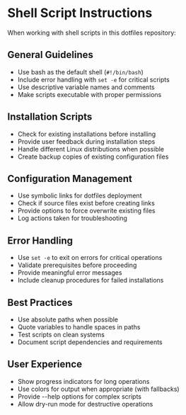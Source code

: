 # Shell Script Instructions

When working with shell scripts in this dotfiles repository:

## General Guidelines
- Use bash as the default shell (`#!/bin/bash`)
- Include error handling with `set -e` for critical scripts
- Use descriptive variable names and comments
- Make scripts executable with proper permissions

## Installation Scripts
- Check for existing installations before installing
- Provide user feedback during installation steps
- Handle different Linux distributions when possible
- Create backup copies of existing configuration files

## Configuration Management
- Use symbolic links for dotfiles deployment
- Check if source files exist before creating links
- Provide options to force overwrite existing files
- Log actions taken for troubleshooting

## Error Handling
- Use `set -e` to exit on errors for critical operations
- Validate prerequisites before proceeding
- Provide meaningful error messages
- Include cleanup procedures for failed installations

## Best Practices
- Use absolute paths when possible
- Quote variables to handle spaces in paths
- Test scripts on clean systems
- Document script dependencies and requirements

## User Experience
- Show progress indicators for long operations
- Use colors for output when appropriate (with fallbacks)
- Provide --help options for complex scripts
- Allow dry-run mode for destructive operations
